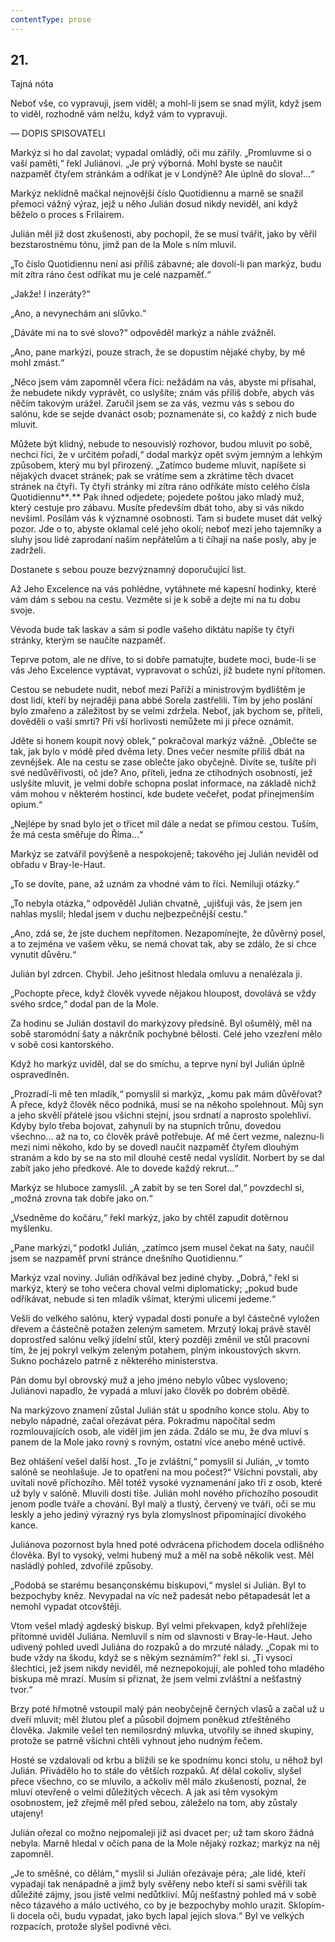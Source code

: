 ```yaml
---
contentType: prose
---
```


## 21.  
Tajná nóta

Neboť vše, co vypravuji, jsem viděl; a mohl-li jsem se snad mýlit, když jsem to viděl, rozhodně vám nelžu, když vám to vypravuji.

— DOPIS SPISOVATELI

Markýz si ho dal zavolat; vypadal omládlý, oči mu zářily. „Promluvme si o vaší paměti,“ řekl Juliánovi. „Je prý výborná. Mohl byste se naučit nazpaměť čtyřem stránkám a odříkat je v Londýně? Ale úplně do slova!…“

Markýz neklidně mačkal nejnovější číslo Quotidiennu a marně se snažil přemoci vážný výraz, jejž u něho Julián dosud nikdy neviděl, ani když běželo o proces s Frilairem.

Julián měl již dost zkušenosti, aby pochopil, že se musí tvářit, jako by věřil bezstarostnému tónu, jímž pan de la Mole s ním mluvil.

„To číslo Quotidiennu není asi příliš zábavné; ale dovolí-li pan markýz, budu mít zítra ráno čest odříkat mu je celé nazpaměť.“

„Jakže! I inzeráty?“

„Ano, a nevynechám ani slůvko.“

„Dáváte mi na to své slovo?“ odpověděl markýz a náhle zvážněl.

„Ano, pane markýzi, pouze strach, že se dopustím nějaké chyby, by mě mohl zmást.“

„Něco jsem vám zapomněl včera říci: nežádám na vás, abyste mi přísahal, že nebudete nikdy vyprávět, co uslyšíte; znám vás příliš dobře, abych vás něčím takovým urážel. Zaručil jsem se za vás, vezmu vás s sebou do salónu, kde se sejde dvanáct osob; poznamenáte si, co každý z nich bude mluvit.

Můžete být klidný, nebude to nesouvislý rozhovor, budou mluvit po sobě, nechci říci, že v určitém pořadí,“ dodal markýz opět svým jemným a lehkým způsobem, který mu byl přirozený. „Zatímco budeme mluvit, napíšete si nějakých dvacet stránek; pak se vrátíme sem a zkrátíme těch dvacet stránek na čtyři. Ty čtyři stránky mi zítra ráno odříkáte místo celého čísla Quotidiennu**_._** Pak ihned odjedete; pojedete poštou jako mladý muž, který cestuje pro zábavu. Musíte především dbát toho, aby si vás nikdo nevšiml. Posílám vás k významné osobnosti. Tam si budete muset dát velký pozor. Jde o to, abyste oklamal celé jeho okolí; neboť mezi jeho tajemníky a sluhy jsou lidé zaprodaní našim nepřátelům a ti číhají na naše posly, aby je zadrželi.

Dostanete s sebou pouze bezvýznamný doporučující list.

Až Jeho Excelence na vás pohlédne, vytáhnete mé kapesní hodinky, které vám dám s sebou na cestu. Vezměte si je k sobě a dejte mi na tu dobu svoje.

Vévoda bude tak laskav a sám si podle vašeho diktátu napíše ty čtyři stránky, kterým se naučíte nazpaměť.

Teprve potom, ale ne dříve, to si dobře pamatujte, budete moci, bude-li se vás Jeho Excelence vyptávat, vypravovat o schůzi, jíž budete nyní přítomen.

Cestou se nebudete nudit, neboť mezi Paříží a ministrovým bydlištěm je dost lidí, kteří by nejraději pana abbé Sorela zastřelili. Tím by jeho poslání bylo zmařeno a záležitost by se velmi zdržela. Neboť, jak bychom se, příteli, dověděli o vaší smrti? Při vší horlivosti nemůžete mi ji přece oznámit.

Jděte si honem koupit nový oblek,“ pokračoval markýz vážně. „Oblečte se tak, jak bylo v módě před dvěma lety. Dnes večer nesmíte příliš dbát na zevnějšek. Ale na cestu se zase oblečte jako obyčejně. Divíte se, tušíte při své nedůvěřivosti, oč jde? Ano, příteli, jedna ze ctihodných osobností, jež uslyšíte mluvit, je velmi dobře schopna poslat informace, na základě nichž vám mohou v některém hostinci, kde budete večeřet, podat přinejmenším opium.“

„Nejlépe by snad bylo jet o třicet mil dále a nedat se přímou cestou. Tuším, že má cesta směřuje do Říma…“

Markýz se zatvářil povýšeně a nespokojeně; takového jej Julián neviděl od obřadu v Bray-le-Haut.

„To se dovíte, pane, až uznám za vhodné vám to říci. Nemiluji otázky.“

„To nebyla otázka,“ odpověděl Julián chvatně, „ujišťuji vás, že jsem jen nahlas myslil; hledal jsem v duchu nejbezpečnější cestu.“

„Ano, zdá se, že jste duchem nepřítomen. Nezapomínejte, že důvěrný posel, a to zejména ve vašem věku, se nemá chovat tak, aby se zdálo, že si chce vynutit důvěru.“

Julián byl zdrcen. Chybil. Jeho ješitnost hledala omluvu a nenalézala ji.

„Pochopte přece, když člověk vyvede nějakou hloupost, dovolává se vždy svého srdce,“ dodal pan de la Mole.

Za hodinu se Julián dostavil do markýzovy předsíně. Byl ošumělý, měl na sobě staromódní šaty a nákrčník pochybné bělosti. Celé jeho vzezření mělo v sobě cosi kantorského.

Když ho markýz uviděl, dal se do smíchu, a teprve nyní byl Julián úplně ospravedlněn.

„Prozradí-li mě ten mladík,“ pomyslil si markýz, „komu pak mám důvěřovat? A přece, když člověk něco podniká, musí se na někoho spolehnout. Můj syn a jeho skvělí přátelé jsou všichni stejní, jsou srdnatí a naprosto spolehliví. Kdyby bylo třeba bojovat, zahynuli by na stupních trůnu, dovedou všechno… až na to, co člověk právě potřebuje. Ať mě čert vezme, naleznu-li mezi nimi někoho, kdo by se dovedl naučit nazpaměť čtyřem dlouhým stranám a kdo by se na sto mil dlouhé cestě nedal vyslídit. Norbert by se dal zabít jako jeho předkové. Ale to dovede každý rekrut…“

Markýz se hluboce zamyslil. „A zabít by se ten Sorel dal,“ povzdechl si, „možná zrovna tak dobře jako on.“

„Vsedněme do kočáru,“ řekl markýz, jako by chtěl zapudit dotěrnou myšlenku.

„Pane markýzi,“ podotkl Julián, „zatímco jsem musel čekat na šaty, naučil jsem se nazpaměť první stránce dnešního Quotidiennu.“

Markýz vzal noviny. Julián odříkával bez jediné chyby. „Dobrá,“ řekl si markýz, který se toho večera choval velmi diplomaticky; „pokud bude odříkávat, nebude si ten mladík všímat, kterými ulicemi jedeme.“

Vešli do velkého salónu, který vypadal dosti ponuře a byl částečně vyložen dřevem a částečně potažen zeleným sametem. Mrzutý lokaj právě stavěl doprostřed salónu velký jídelní stůl, který později změnil ve stůl pracovní tím, že jej pokryl velkým zeleným potahem, plným inkoustových skvrn. Sukno pocházelo patrně z některého ministerstva.

Pán domu byl obrovský muž a jeho jméno nebylo vůbec vysloveno; Juliánovi napadlo, že vypadá a mluví jako člověk po dobrém obědě.

Na markýzovo znamení zůstal Julián stát u spodního konce stolu. Aby to nebylo nápadné, začal ořezávat péra. Pokradmu napočítal sedm rozmlouvajících osob, ale viděl jim jen záda. Zdálo se mu, že dva mluví s panem de la Mole jako rovný s rovným, ostatní více anebo méně uctivě.

Bez ohlášení vešel další host. „To je zvláštní,“ pomyslil si Julián, „v tomto salóně se neohlašuje. Je to opatření na mou počest?“ Všichni povstali, aby uvítali nově příchozího. Měl totéž vysoké vyznamenání jako tři z osob, které už byly v salóně. Mluvili dosti tiše. Julián mohl nového příchozího posoudit jenom podle tváře a chování. Byl malý a tlustý, červený ve tváři, oči se mu leskly a jeho jediný výrazný rys byla zlomyslnost připomínající divokého kance.

Juliánova pozornost byla hned poté odvrácena příchodem docela odlišného člověka. Byl to vysoký, velmi hubený muž a měl na sobě několik vest. Měl nasládlý pohled, zdvořilé způsoby.

„Podobá se starému besançonskému biskupovi,“ myslel si Julián. Byl to bezpochyby kněz. Nevypadal na víc než padesát nebo pětapadesát let a nemohl vypadat otcovštěji.

Vtom vešel mladý agdeský biskup. Byl velmi překvapen, když přehlížeje přítomné uviděl Juliána. Nemluvil s ním od slavnosti v Bray-le-Haut. Jeho udivený pohled uvedl Juliána do rozpaků a do mrzuté nálady. „Copak mi to bude vždy na škodu, když se s někým seznámím?“ řekl si. „Ti vysocí šlechtici, jež jsem nikdy neviděl, mě neznepokojují, ale pohled toho mladého biskupa mě mrazí. Musím si přiznat, že jsem velmi zvláštní a nešťastný tvor.“

Brzy poté hřmotně vstoupil malý pán neobyčejně černých vlasů a začal už u dveří mluvit; měl žlutou pleť a působil dojmem poněkud ztřeštěného člověka. Jakmile vešel ten nemilosrdný mluvka, utvořily se ihned skupiny, protože se patrně všichni chtěli vyhnout jeho nudným řečem.

Hosté se vzdalovali od krbu a blížili se ke spodnímu konci stolu, u něhož byl Julián. Přivádělo ho to stále do větších rozpaků. Ať dělal cokoliv, slyšel přece všechno, co se mluvilo, a ačkoliv měl málo zkušeností, poznal, že mluví otevřeně o velmi důležitých věcech. A jak asi těm vysokým osobnostem, jež zřejmě měl před sebou, záleželo na tom, aby zůstaly utajeny!

Julián ořezal co možno nejpomaleji již asi dvacet per; už tam skoro žádná nebyla. Marně hledal v očích pana de la Mole nějaký rozkaz; markýz na něj zapomněl.

„Je to směšné, co dělám,“ myslil si Julián ořezávaje péra; „ale lidé, kteří vypadají tak nenápadně a jimž byly svěřeny nebo kteří si sami svěřili tak důležité zájmy, jsou jistě velmi nedůtkliví. Můj nešťastný pohled má v sobě něco tázavého a málo uctivého, co by je bezpochyby mohlo urazit. Sklopím-li docela oči, budu vypadat, jako bych lapal jejich slova.“ Byl ve velkých rozpacích, protože slyšel podivné věci.
